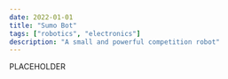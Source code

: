 ```yaml
---
date: 2022-01-01
title: "Sumo Bot"
tags: ["robotics", "electronics"]
description: "A small and powerful competition robot"
---
```


PLACEHOLDER
